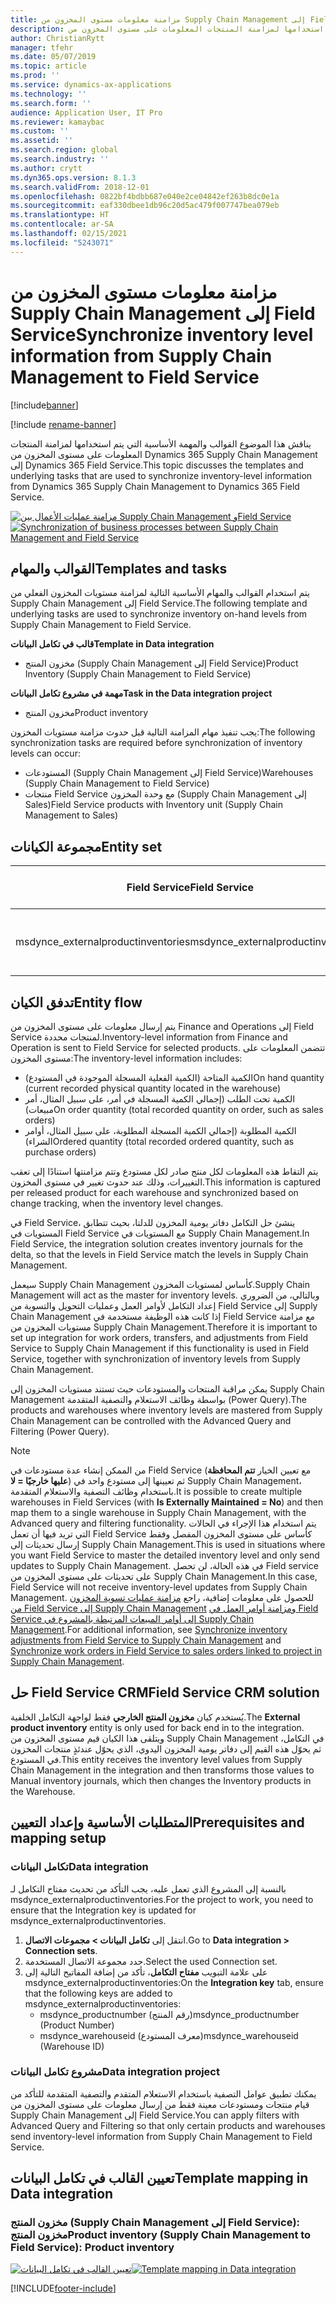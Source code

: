 ```yaml
---
title: مزامنة معلومات مستوى المخزون من Supply Chain Management إلى Field Service
description: يناقش هذا الموضوع القوالب والمهمة الأساسية التي يتم استخدامها لمزامنة المنتجات المعلومات على مستوى المخزون من Dynamics 365 Supply Chain Management إلى Dynamics 365 Field Service.
author: ChristianRytt
manager: tfehr
ms.date: 05/07/2019
ms.topic: article
ms.prod: ''
ms.service: dynamics-ax-applications
ms.technology: ''
ms.search.form: ''
audience: Application User, IT Pro
ms.reviewer: kamaybac
ms.custom: ''
ms.assetid: ''
ms.search.region: global
ms.search.industry: ''
ms.author: crytt
ms.dyn365.ops.version: 8.1.3
ms.search.validFrom: 2018-12-01
ms.openlocfilehash: 0822bf4bdbb687e040e2ce04842ef263b8dc0e1a
ms.sourcegitcommit: eaf330dbee1db96c20d5ac479f007747bea079eb
ms.translationtype: HT
ms.contentlocale: ar-SA
ms.lasthandoff: 02/15/2021
ms.locfileid: "5243071"
---
```

# <a name="synchronize-inventory-level-information-from-supply-chain-management-to-field-service"></a><span data-ttu-id="11a7c-103">مزامنة معلومات مستوى المخزون من Supply Chain Management إلى Field Service</span><span class="sxs-lookup"><span data-stu-id="11a7c-103">Synchronize inventory level information from Supply Chain Management to Field Service</span></span> 

[!include[banner](../includes/banner.md)]

[!include [rename-banner](~/includes/cc-data-platform-banner.md)]

<span data-ttu-id="11a7c-104">يناقش هذا الموضوع القوالب والمهمة الأساسية التي يتم استخدامها لمزامنة المنتجات المعلومات على مستوى المخزون من Dynamics 365 Supply Chain Management إلى Dynamics 365 Field Service.</span><span class="sxs-lookup"><span data-stu-id="11a7c-104">This topic discusses the templates and underlying tasks that are used to synchronize inventory-level information from Dynamics 365 Supply Chain Management to Dynamics 365 Field Service.</span></span>

<span data-ttu-id="11a7c-105">[![مزامنة عمليات الأعمال بين Supply Chain Management وField Service](./media/FSOnHandOW.png)](./media/FSOnHandOW.png)</span><span class="sxs-lookup"><span data-stu-id="11a7c-105">[![Synchronization of business processes between Supply Chain Management and Field Service](./media/FSOnHandOW.png)](./media/FSOnHandOW.png)</span></span>

## <a name="templates-and-tasks"></a><span data-ttu-id="11a7c-106">القوالب والمهام</span><span class="sxs-lookup"><span data-stu-id="11a7c-106">Templates and tasks</span></span>
<span data-ttu-id="11a7c-107">يتم استخدام القوالب والمهام الأساسية التالية لمزامنة مستويات المخزون الفعلي من Supply Chain Management إلى Field Service.</span><span class="sxs-lookup"><span data-stu-id="11a7c-107">The following template and underlying tasks are used to synchronize inventory on-hand levels from Supply Chain Management to Field Service.</span></span>

<span data-ttu-id="11a7c-108">**قالب في تكامل البيانات**</span><span class="sxs-lookup"><span data-stu-id="11a7c-108">**Template in Data integration**</span></span>
- <span data-ttu-id="11a7c-109">مخزون المنتج (Supply Chain Management إلى Field Service)</span><span class="sxs-lookup"><span data-stu-id="11a7c-109">Product Inventory (Supply Chain Management to Field Service)</span></span>
  
<span data-ttu-id="11a7c-110">**مهمة في مشروع تكامل البيانات**</span><span class="sxs-lookup"><span data-stu-id="11a7c-110">**Task in the Data integration project**</span></span>
- <span data-ttu-id="11a7c-111">مخزون المنتج</span><span class="sxs-lookup"><span data-stu-id="11a7c-111">Product inventory</span></span>

<span data-ttu-id="11a7c-112">يجب تنفيذ مهام المزامنة التالية قبل حدوث مزامنة مستويات المخزون:</span><span class="sxs-lookup"><span data-stu-id="11a7c-112">The following synchronization tasks are required before synchronization of inventory levels can occur:</span></span>
- <span data-ttu-id="11a7c-113">المستودعات (Supply Chain Management إلى Field Service)</span><span class="sxs-lookup"><span data-stu-id="11a7c-113">Warehouses (Supply Chain Management to Field Service)</span></span> 
- <span data-ttu-id="11a7c-114">منتجات Field Service مع وحدة المخزون (Supply Chain Management إلى Sales)</span><span class="sxs-lookup"><span data-stu-id="11a7c-114">Field Service products with Inventory unit (Supply Chain Management to Sales)</span></span> 

## <a name="entity-set"></a><span data-ttu-id="11a7c-115">مجموعة الكيانات</span><span class="sxs-lookup"><span data-stu-id="11a7c-115">Entity set</span></span>

| <span data-ttu-id="11a7c-116">Field Service</span><span class="sxs-lookup"><span data-stu-id="11a7c-116">Field Service</span></span>                      | <span data-ttu-id="11a7c-117">Supply Chain Management</span><span class="sxs-lookup"><span data-stu-id="11a7c-117">Supply Chain Management</span></span>                |
|------------------------------------|----------------------------------------|
| <span data-ttu-id="11a7c-118">msdynce_externalproductinventories</span><span class="sxs-lookup"><span data-stu-id="11a7c-118">msdynce_externalproductinventories</span></span> | <span data-ttu-id="11a7c-119">المخزون الفعلي حسب المستودع Dataverse</span><span class="sxs-lookup"><span data-stu-id="11a7c-119">Dataverse inventory on-hand by warehouse</span></span>     |

## <a name="entity-flow"></a><span data-ttu-id="11a7c-120">تدفق الكيان</span><span class="sxs-lookup"><span data-stu-id="11a7c-120">Entity flow</span></span>
<span data-ttu-id="11a7c-121">يتم إرسال معلومات على مستوى المخزون من Finance and Operations إلى Field Service لمنتجات محددة.</span><span class="sxs-lookup"><span data-stu-id="11a7c-121">Inventory-level information from Finance and Operation is sent to Field Service for selected products.</span></span> <span data-ttu-id="11a7c-122">تتضمن المعلومات على مستوى المخزون:</span><span class="sxs-lookup"><span data-stu-id="11a7c-122">The inventory-level information includes:</span></span> 
- <span data-ttu-id="11a7c-123">الكمية المتاحة‬ (الكمية الفعلية المسجلة الموجودة في المستودع)</span><span class="sxs-lookup"><span data-stu-id="11a7c-123">On hand quantity (current recorded physical quantity located in the warehouse)</span></span>
- <span data-ttu-id="11a7c-124">الكمية تحت الطلب‬ (إجمالي الكمية المسجلة في أمر، على سبيل المثال، أمر مبيعات)</span><span class="sxs-lookup"><span data-stu-id="11a7c-124">On order quantity (total recorded quantity on order, such as sales orders)</span></span>
- <span data-ttu-id="11a7c-125">الكمية المطلوبة‬‬ (إجمالي الكمية المسجلة المطلوبة‬، على سبيل المثال، أوامر الشراء)</span><span class="sxs-lookup"><span data-stu-id="11a7c-125">Ordered quantity (total recorded ordered quantity, such as purchase orders)</span></span>

<span data-ttu-id="11a7c-126">يتم التقاط هذه المعلومات لكل منتج صادر لكل مستودع وتتم مزامنتها استنادًا إلى تعقب التغييرات، وذلك عند حدوث تغيير في مستوى المخزون.</span><span class="sxs-lookup"><span data-stu-id="11a7c-126">This information is captured per released product for each warehouse and synchronized based on change tracking, when the inventory level changes.</span></span>

<span data-ttu-id="11a7c-127">في Field Service، ينشئ حل التكامل دفاتر يومية المخزون للدلتا، بحيث تتطابق المستويات في Field Service مع المستويات في Supply Chain Management.</span><span class="sxs-lookup"><span data-stu-id="11a7c-127">In Field Service, the integration solution creates inventory journals for the delta, so that the levels in Field Service match the levels in Supply Chain Management.</span></span>

<span data-ttu-id="11a7c-128">سيعمل Supply Chain Management كأساس لمستويات المخزون.</span><span class="sxs-lookup"><span data-stu-id="11a7c-128">Supply Chain Management will act as the master for inventory levels.</span></span> <span data-ttu-id="11a7c-129">وبالتالي، من الضروري إعداد التكامل لأوامر العمل وعمليات التحويل والتسوية من Field Service إلى Supply Chain Management إذا كانت هذه الوظيفة مستخدمة في Field Service مع مزامنة مستويات المخزون من Supply Chain Management.</span><span class="sxs-lookup"><span data-stu-id="11a7c-129">Therefore it is important to set up integration for work orders, transfers, and adjustments from Field Service to Supply Chain Management if this functionality is used in Field Service, together with synchronization of inventory levels from Supply Chain Management.</span></span>

<span data-ttu-id="11a7c-130">يمكن مراقبة المنتجات والمستودعات حيث تستند مستويات المخزون إلى Supply Chain Management بواسطة وظائف الاستعلام والتصفية المتقدمة (Power Query).</span><span class="sxs-lookup"><span data-stu-id="11a7c-130">The products and warehouses where inventory levels are mastered from Supply Chain Management can be controlled with the Advanced Query and Filtering (Power Query).</span></span>

> [!NOTE]
> <span data-ttu-id="11a7c-131">من الممكن إنشاء عدة مستودعات في Field Service (مع تعيين الخيار **تتم المحافظة عليها خارجيًا = لا**) ثم تعيينها إلى مستودع واحد في Supply Chain Management، باستخدام وظائف التصفية والاستعلام المتقدمة.</span><span class="sxs-lookup"><span data-stu-id="11a7c-131">It is possible to create multiple warehouses in Field Services (with **Is Externally Maintained = No**) and then map them to a single warehouse in Supply Chain Management, with the Advanced query and filtering functionality.</span></span> <span data-ttu-id="11a7c-132">يتم استخدام هذا الإجراء في الحالات التي تريد فيها أن تعمل Field Service كأساس على مستوى المخزون المفصل وفقط إرسال تحديثات إلى Supply Chain Management.</span><span class="sxs-lookup"><span data-stu-id="11a7c-132">This is used in situations where you want Field Service to master the detailed inventory level and only send updates to Supply Chain Management.</span></span> <span data-ttu-id="11a7c-133">في هذه الحالة، لن تحصل Field service على تحديثات على مستوى المخزون من Supply Chain Management.</span><span class="sxs-lookup"><span data-stu-id="11a7c-133">In this case, Field Service will not receive inventory-level updates from Supply Chain Management.</span></span> <span data-ttu-id="11a7c-134">للحصول على معلومات إضافية، راجع [مزامنة عمليات تسوية المخزون من Field Service إلى Supply Chain Management](https://docs.microsoft.com/dynamics365/unified-operations/supply-chain/sales-marketing/synchronize-inventory-adjustments) و[مزامنة أوامر العمل في Field Service إلى أوامر المبيعات المرتبطة بالمشروع في Supply Chain Management](https://docs.microsoft.com/dynamics365/unified-operations/supply-chain/sales-marketing/field-service-work-order).</span><span class="sxs-lookup"><span data-stu-id="11a7c-134">For additional information, see [Synchronize inventory adjustments from Field Service to Supply Chain Management](https://docs.microsoft.com/dynamics365/unified-operations/supply-chain/sales-marketing/synchronize-inventory-adjustments) and [Synchronize work orders in Field Service to sales orders linked to project in Supply Chain Management](https://docs.microsoft.com/dynamics365/unified-operations/supply-chain/sales-marketing/field-service-work-order).</span></span>

## <a name="field-service-crm-solution"></a><span data-ttu-id="11a7c-135">حل Field Service CRM</span><span class="sxs-lookup"><span data-stu-id="11a7c-135">Field Service CRM solution</span></span>
<span data-ttu-id="11a7c-136">يُستخدم كيان **مخزون المنتج الخارجي** فقط لواجهة التكامل الخلفية.</span><span class="sxs-lookup"><span data-stu-id="11a7c-136">The **External product inventory** entity is only used for back end in to the integration.</span></span> <span data-ttu-id="11a7c-137">ويتلقى هذا الكيان قيم مستوى المخزون من Supply Chain Management في التكامل، ثم يحوّل هذه القيم إلى دفاتر يومية المخزون اليدوي، الذي يحوّل عندئذٍ منتجات المخزون في المستودع.</span><span class="sxs-lookup"><span data-stu-id="11a7c-137">This entity receives the inventory level values from Supply Chain Management in the integration and then transforms those values to Manual inventory journals, which then changes the Inventory products in the Warehouse.</span></span>

## <a name="prerequisites-and-mapping-setup"></a><span data-ttu-id="11a7c-138">المتطلبات الأساسية وإعداد التعيين</span><span class="sxs-lookup"><span data-stu-id="11a7c-138">Prerequisites and mapping setup</span></span>

### <a name="data-integration"></a><span data-ttu-id="11a7c-139">تكامل البيانات</span><span class="sxs-lookup"><span data-stu-id="11a7c-139">Data integration</span></span>
<span data-ttu-id="11a7c-140">بالنسبة إلى المشروع الذي تعمل علبه، يجب التأكد من تحديث مفتاح التكامل لـ msdynce_externalproductinventories.</span><span class="sxs-lookup"><span data-stu-id="11a7c-140">For the project to work, you need to ensure that the Integration key is updated for msdynce_externalproductinventories.</span></span>
1.  <span data-ttu-id="11a7c-141">انتقل إلى **تكامل البيانات > مجموعات الاتصال**.</span><span class="sxs-lookup"><span data-stu-id="11a7c-141">Go to **Data integration > Connection sets**.</span></span>
2.  <span data-ttu-id="11a7c-142">حدد مجموعة الاتصال المستخدمة.</span><span class="sxs-lookup"><span data-stu-id="11a7c-142">Select the used Connection set.</span></span>
3.  <span data-ttu-id="11a7c-143">على علامة التبويب **مفتاح التكامل‬**، تأكد من إضافة المفاتيح التالية إلى msdynce_externalproductinventories:</span><span class="sxs-lookup"><span data-stu-id="11a7c-143">On the **Integration key** tab, ensure that the following keys are added to msdynce_externalproductinventories:</span></span>
      - <span data-ttu-id="11a7c-144">msdynce_productnumber (رقم المنتج)</span><span class="sxs-lookup"><span data-stu-id="11a7c-144">msdynce_productnumber (Product Number)</span></span>
      - <span data-ttu-id="11a7c-145">msdynce_warehouseid (معرف المستودع)</span><span class="sxs-lookup"><span data-stu-id="11a7c-145">msdynce_warehouseid (Warehouse ID)</span></span>
      
### <a name="data-integration-project"></a><span data-ttu-id="11a7c-146">مشروع تكامل البيانات</span><span class="sxs-lookup"><span data-stu-id="11a7c-146">Data integration project</span></span>
<span data-ttu-id="11a7c-147">يمكنك تطبيق عوامل التصفية باستخدام الاستعلام المتقدم والتصفية المتقدمة للتأكد من قيام منتجات ومستودعات معينة فقط من إرسال معلومات على مستوى المخزون من Supply Chain Management إلى Field Service.</span><span class="sxs-lookup"><span data-stu-id="11a7c-147">You can apply filters with Advanced Query and Filtering so that only certain products and warehouses send inventory-level information from Supply Chain Management to Field Service.</span></span>

## <a name="template-mapping-in-data-integration"></a><span data-ttu-id="11a7c-148">تعيين القالب في تكامل البيانات</span><span class="sxs-lookup"><span data-stu-id="11a7c-148">Template mapping in Data integration</span></span>

### <a name="product-inventory-supply-chain-management-to-field-service-product-inventory"></a><span data-ttu-id="11a7c-149">مخزون المنتج (Supply Chain Management إلى Field Service): مخزون المنتج</span><span class="sxs-lookup"><span data-stu-id="11a7c-149">Product inventory (Supply Chain Management to Field Service): Product inventory</span></span>

<span data-ttu-id="11a7c-150">[![تعيين القالب في تكامل البيانات](./media/FSinventoryLevel1.png)](./media/FSinventoryLevel1.png)</span><span class="sxs-lookup"><span data-stu-id="11a7c-150">[![Template mapping in Data integration](./media/FSinventoryLevel1.png)](./media/FSinventoryLevel1.png)</span></span>


[!INCLUDE[footer-include](../../includes/footer-banner.md)]